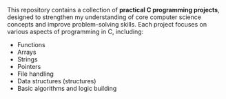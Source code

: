 This repository contains a collection of **practical C programming projects**, designed to strengthen my understanding of core computer science concepts and improve problem-solving skills. Each project focuses on various aspects of programming in C, including:

- Functions
- Arrays
- Strings
- Pointers
- File handling
- Data structures (structures)
- Basic algorithms and logic building
